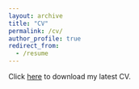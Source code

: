```yaml
---
layout: archive
title: "CV"
permalink: /cv/
author_profile: true
redirect_from:
  - /resume
---
```


Click [here](/files/sm_cv.pdf) to download my latest CV.

<br/><br/><br/><br/>